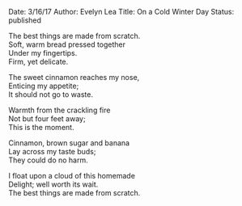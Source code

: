 Date: 3/16/17
Author: Evelyn Lea
Title: On a Cold Winter Day
Status: published

The best things are made from scratch.<br />
Soft, warm bread pressed together<br />
Under my fingertips.<br />
Firm, yet delicate.<br />

The sweet cinnamon reaches my nose,<br />
Enticing my appetite;<br />
It should not go to waste.<br />
 
Warmth from the crackling fire<br />
Not but four feet away;<br />
This is the moment.<br />

Cinnamon, brown sugar and banana<br />
Lay across my taste buds;<br />
They could do no harm.<br />
 
I float upon a cloud of this homemade<br />
Delight; well worth its wait.<br />
The best things are made from scratch.<br />
